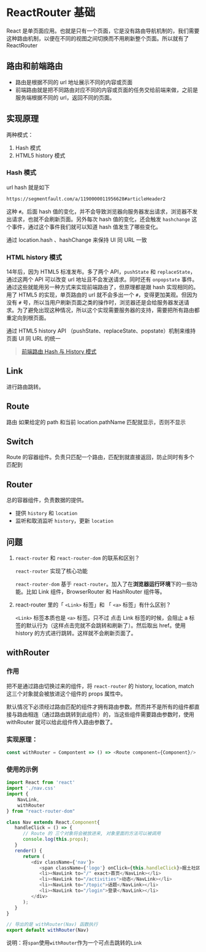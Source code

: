 # ReactRouter 基础

React 是单页面应用。也就是只有一个页面，它是没有路由导航机制的，我们需要这种路由机制，以便在不同的视图之间切换而不用刷新整个页面。所以就有了 ReactRouter



## 路由和前端路由

* 路由是根据不同的 url 地址展示不同的内容或页面
* 前端路由就是把不同路由对应不同的内容或页面的任务交给前端来做，之前是服务端根据不同的 url，返回不同的页面。



## 实现原理

两种模式：

1. Hash 模式
2. HTML5 history 模式 



### Hash 模式

url hash 就是如下

```html
https://segmentfault.com/a/1190000011956628#articleHeader2
```

这种 `#`。后面 hash 值的变化，并不会导致浏览器向服务器发出请求，浏览器不发出请求，也就不会刷新页面。另外每次 hash 值的变化，还会触发 `hashchange` 这个事件，通过这个事件我们就可以知道 hash 值发生了哪些变化。

通过 location.hash 、hashChange 来保持 UI 同 URL 一致



### HTML history 模式

14年后，因为 HTML5 标准发布。多了两个 API，`pushState` 和 `replaceState`，通过这两个 API 可以改变 url 地址且不会发送请求。同时还有 `onpopstate` 事件。通过这些就能用另一种方式来实现前端路由了，但原理都是跟 hash 实现相同的。用了 HTML5 的实现，单页路由的 url 就不会多出一个 `#`，变得更加美观。但因为没有 `#` 号，所以当用户刷新页面之类的操作时，浏览器还是会给服务器发送请求。为了避免出现这种情况，所以这个实现需要服务器的支持，需要把所有路由都重定向到根页面。

通过 HTML5 history API （pushState、replaceState、popstate）机制来维持页面 UI 同 URL 的统一



> [前端路由 Hash 与 History 模式](https://segmentfault.com/a/1190000020888923)


## Link

进行路由跳转。



## Route

路由
如果给定的 path 和当前 location.pathName 匹配就显示，否则不显示



## Switch

Route 的容器组件。负责只匹配一个路由，匹配到就直接返回，防止同时有多个匹配到



## Router

总的容器组件，负责数据的提供。
* 提供 `history` 和 `location`
* 监听和取消监听 `history`，更新 `location`





## 问题

1. `react-router` 和 `react-router-dom` 的联系和区别？

   `react-router` 实现了核心功能

   `react-router-dom` 基于 `react-router`。加入了在**浏览器运行环境**下的一些功能。比如 Link 组件，BrowserRouter 和 HashRouter 组件等。

2. react-router 里的「 `<Link>` 标签」和 「 `<a>` 标签」有什么区别？

   `<Link>` 标签本质也是 `<a>` 标签。只不过 点击 Link 标签的时候，会阻止 a 标签的默认行为（这样点击完就不会跳转和刷新了）。然后取出 href。使用 history 的方式进行跳转。这样就不会刷新页面了。




## withRouter

### 作用
把不是通过路由切换过来的组件，将 `react-router` 的 history, location, match 这三个对象就会被放进这个组件的 props 属性中。

默认情况下必须经过路由匹配的组件才拥有路由参数。然而并不是所有的组件都直接与路由相连（通过路由跳转到此组件）的，当这些组件需要路由参数时，使用 withRouter 就可以给此组件传入路由参数了。



### 实现原理：

```javascript
const withRouter = Compontent => () => <Route component={Component}/>
```



### 使用的示例

```javascript
import React from 'react'
import './nav.css'
import {
    NavLink,
    withRouter
} from "react-router-dom"

class Nav extends React.Component{
   handleClick = () => {
      // Route 的 三个对象将会被放进来, 对象里面的方法可以被调用
      console.log(this.props);
   }
   render() {
      return (
         <div className={'nav'}>
            <span className={'logo'} onClick={this.handleClick}>掘土社区</span>
            <li><NavLink to="/" exact>首页</NavLink></li>
            <li><NavLink to="/activities">动态</NavLink></li>
            <li><NavLink to="/topic">话题</NavLink></li>
            <li><NavLink to="/login">登录</NavLink></li>
         </div>
      );
   }
}

// 导出的是 withRouter(Nav) 函数执行
export default withRouter(Nav)
```

说明：将`span`使用`withRouter`作为一个可点击跳转的`Link`